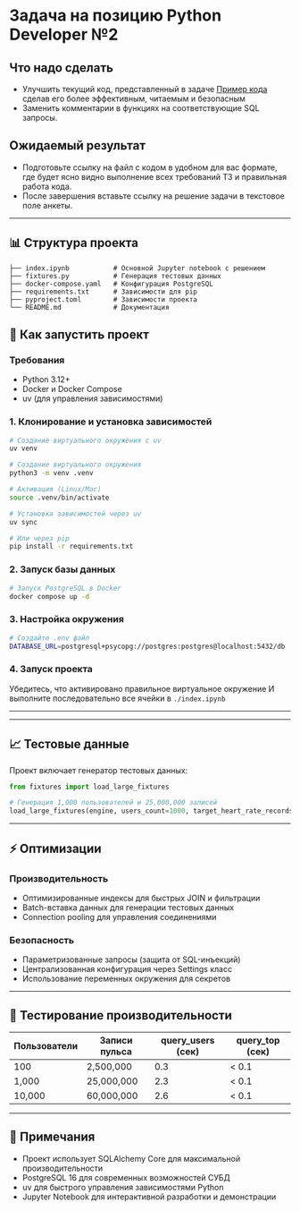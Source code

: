 # Задача на позицию Python Developer №2

## Что надо сделать
* Улучшить текущий код, представленный в задаче [Пример кода](https://gist.github.com/test-task1/d54109f220a52963b2450c0c5075aeac) сделав его более эффективным, читаемым и безопасным
* Заменить комментарии в функциях на соответствующие SQL запросы.

## Ожидаемый результат
* Подготовьте ссылку на файл с кодом в удобном для вас формате, где будет ясно видно выполнение всех требований ТЗ и правильная работа кода.
* После завершения вставьте ссылку на решение задачи в текстовое поле анкеты.

---
## 📊 Структура проекта

```
├── index.ipynb           # Основной Jupyter notebook с решением
├── fixtures.py           # Генерация тестовых данных
├── docker-compose.yaml   # Конфигурация PostgreSQL
├── requirements.txt      # Зависимости для pip
├── pyproject.toml        # Зависимости проекта
└── README.md             # Документация
```
## 🚀 Как запустить проект

### Требования
- Python 3.12+
- Docker и Docker Compose
- uv (для управления зависимостями)

### 1. Клонирование и установка зависимостей

```bash
# Создание виртуального окружения с uv
uv venv

# Создание виртуального окружения
python3 -m venv .venv

# Активация (Linux/Mac)
source .venv/bin/activate

# Установка зависимостей через uv
uv sync

# Или через pip
pip install -r requirements.txt
```

### 2. Запуск базы данных

```bash
# Запуск PostgreSQL в Docker
docker compose up -d
```

### 3. Настройка окружения

```bash
# Создайте .env файл 
DATABASE_URL=postgresql+psycopg://postgres:postgres@localhost:5432/db
```

### 4. Запуск проекта
Убедитесь, что активировано правильное виртуальное окружение
И выполните последовательно все ячейки в `./index.ipynb`

---


---
## 📈 Тестовые данные

Проект включает генератор тестовых данных:

```python
from fixtures import load_large_fixtures

# Генерация 1,000 пользователей и 25,000,000 записей
load_large_fixtures(engine, users_count=1000, target_heart_rate_records=25000000)
```

---


## ⚡ Оптимизации

### Производительность
- Оптимизированные индексы для быстрых JOIN и фильтрации
- Batch-вставка данных для генерации тестовых данных
- Connection pooling для управления соединениями

### Безопасность
- Параметризованные запросы (защита от SQL-инъекций)
- Централизованная конфигурация через Settings класс
- Использование переменных окружения для секретов


---

## 🧪 Тестирование производительности

| Пользователи | Записи пульса | query_users (сек) | query_top (сек) |
|-------------|---------------|-------------------|-----------------|
| 100         | 2,500,000     | 0.3               | < 0.1           |
| 1,000       | 25,000,000    | 2.3               | < 0.1           |
| 10,000      | 60,000,000    | 2.6               | < 0.1           |

---

## 📝 Примечания

- Проект использует SQLAlchemy Core для максимальной производительности
- PostgreSQL 16 для современных возможностей СУБД
- uv для быстрого управления зависимостями Python
- Jupyter Notebook для интерактивной разработки и демонстрации